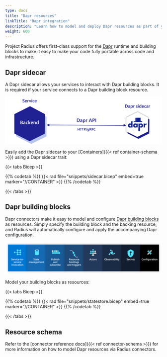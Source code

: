 ```yaml
---
type: docs
title: "Dapr resources"
linkTitle: "Dapr integration"
description: "Learn how to model and deploy Dapr resources as part of your application"
weight: 600
---
```


Project Radius offers first-class support for the [Dapr](https://dapr.io) runtime and building blocks to make it easy to make your code fully portable across code and infrastructure.

## Dapr sidecar

A Dapr sidecar allows your services to interact with Dapr building blocks. It is required if your service connects to a Dapr building block resource.

<img src="dapr-sidecar.png" style="width:600px" alt="Diagram of the Dapr sidecar" /><br />

Easily add the Dapr sidecar to your [Containers]({{< ref container-schema >}}) using a Dapr sidecar trait:

{{< tabs Bicep >}}

{{% codetab %}}
{{< rad file="snippets/sidecar.bicep" embed=true marker="//CONTAINER" >}}
{{% /codetab %}}

{{< /tabs >}}


## Dapr building blocks

Dapr connectors make it easy to model and configure [Dapr building blocks](https://docs.dapr.io/developing-applications/building-blocks/) as resources. Simply specify the building block and the backing resource, and Radius will automatically configure and apply the accompanying Dapr configuration.

<img src="dapr-buildingblocks.png" style="width:1000px" alt="Diagram of all the Dapr building blocks" /><br />

Model your building blocks as resources:

{{< tabs Bicep >}}

{{% codetab %}}
{{< rad file="snippets/statestore.bicep" embed=true marker="//CONTAINER" >}}
{{% /codetab %}}

{{< /tabs >}}

## Resource schema

Refer to the [connector reference docs]({{< ref connector-schema >}}) for more information on how to model Dapr resources via Radius connectors.
